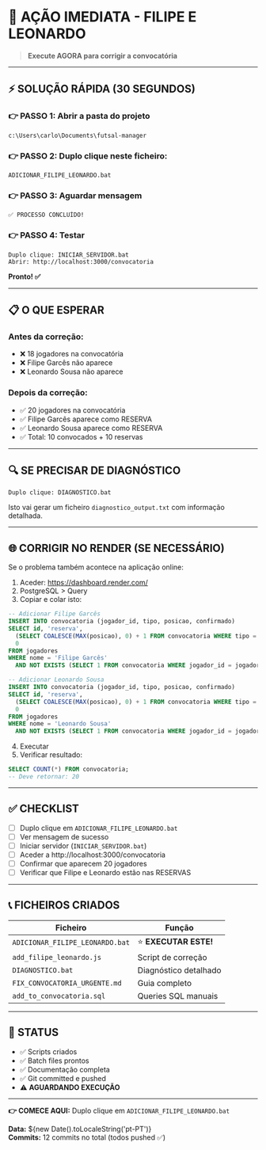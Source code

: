 # 🚨 AÇÃO IMEDIATA - FILIPE E LEONARDO

> **Execute AGORA para corrigir a convocatória**

---

## ⚡ SOLUÇÃO RÁPIDA (30 SEGUNDOS)

### 👉 PASSO 1: Abrir a pasta do projeto
```
c:\Users\carlo\Documents\futsal-manager
```

### 👉 PASSO 2: Duplo clique neste ficheiro:
```
ADICIONAR_FILIPE_LEONARDO.bat
```

### 👉 PASSO 3: Aguardar mensagem
```
✅ PROCESSO CONCLUÍDO!
```

### 👉 PASSO 4: Testar
```
Duplo clique: INICIAR_SERVIDOR.bat
Abrir: http://localhost:3000/convocatoria
```

**Pronto! ✅**

---

## 📋 O QUE ESPERAR

### Antes da correção:
- ❌ 18 jogadores na convocatória
- ❌ Filipe Garcês não aparece
- ❌ Leonardo Sousa não aparece

### Depois da correção:
- ✅ 20 jogadores na convocatória
- ✅ Filipe Garcês aparece como RESERVA
- ✅ Leonardo Sousa aparece como RESERVA
- ✅ Total: 10 convocados + 10 reservas

---

## 🔍 SE PRECISAR DE DIAGNÓSTICO

```
Duplo clique: DIAGNOSTICO.bat
```

Isto vai gerar um ficheiro `diagnostico_output.txt` com informação detalhada.

---

## 🌐 CORRIGIR NO RENDER (SE NECESSÁRIO)

Se o problema também acontece na aplicação online:

1. Aceder: https://dashboard.render.com/
2. PostgreSQL > Query
3. Copiar e colar isto:

```sql
-- Adicionar Filipe Garcês
INSERT INTO convocatoria (jogador_id, tipo, posicao, confirmado)
SELECT id, 'reserva', 
  (SELECT COALESCE(MAX(posicao), 0) + 1 FROM convocatoria WHERE tipo = 'reserva'),
  0
FROM jogadores 
WHERE nome = 'Filipe Garcês'
  AND NOT EXISTS (SELECT 1 FROM convocatoria WHERE jogador_id = jogadores.id);

-- Adicionar Leonardo Sousa
INSERT INTO convocatoria (jogador_id, tipo, posicao, confirmado)
SELECT id, 'reserva',
  (SELECT COALESCE(MAX(posicao), 0) + 1 FROM convocatoria WHERE tipo = 'reserva'),
  0
FROM jogadores 
WHERE nome = 'Leonardo Sousa'
  AND NOT EXISTS (SELECT 1 FROM convocatoria WHERE jogador_id = jogadores.id);
```

4. Executar
5. Verificar resultado:
```sql
SELECT COUNT(*) FROM convocatoria;
-- Deve retornar: 20
```

---

## ✅ CHECKLIST

- [ ] Duplo clique em `ADICIONAR_FILIPE_LEONARDO.bat`
- [ ] Ver mensagem de sucesso
- [ ] Iniciar servidor (`INICIAR_SERVIDOR.bat`)
- [ ] Aceder a http://localhost:3000/convocatoria
- [ ] Confirmar que aparecem 20 jogadores
- [ ] Verificar que Filipe e Leonardo estão nas RESERVAS

---

## 📞 FICHEIROS CRIADOS

| Ficheiro | Função |
|----------|--------|
| `ADICIONAR_FILIPE_LEONARDO.bat` | ⭐ **EXECUTAR ESTE!** |
| `add_filipe_leonardo.js` | Script de correção |
| `DIAGNOSTICO.bat` | Diagnóstico detalhado |
| `FIX_CONVOCATORIA_URGENTE.md` | Guia completo |
| `add_to_convocatoria.sql` | Queries SQL manuais |

---

## 🎯 STATUS

- ✅ Scripts criados
- ✅ Batch files prontos
- ✅ Documentação completa
- ✅ Git committed e pushed
- ⚠️ **AGUARDANDO EXECUÇÃO**

---

**👉 COMECE AQUI:** Duplo clique em `ADICIONAR_FILIPE_LEONARDO.bat`

**Data:** ${new Date().toLocaleString('pt-PT')}  
**Commits:** 12 commits no total (todos pushed ✅)
